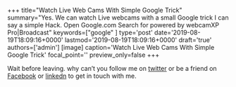 +++
title="Watch Live Web Cams With Simple Google Trick"
summary="Yes. We can watch Live webcams with a small Google trick I can say a simple Hack. Open Google.com Search for powered by webcamXP Pro|Broadcast"
keywords=["google"
]
type='post'
date='2019-08-19T18:09:16+0000'
lastmod='2019-08-19T18:09:16+0000'
draft='true'
authors=['admin']
[image]
caption='Watch Live Web Cams With Simple Google Trick'
focal_point=''
preview_only=false
+++










Wait before leaving.
why can’t you follow me on <a href="https://twitter.com/arungudelli" target="_blank" rel="noopener">twitter</a> or be a friend on <a href="https://www.facebook.com/gudelliArun" target="_blank" rel="noopener">Facebook</a> or  <a href="https://www.linkedin.com/in/arungudelli/" target="_blank" rel="noopener">linkedn</a> to get in touch with me.







